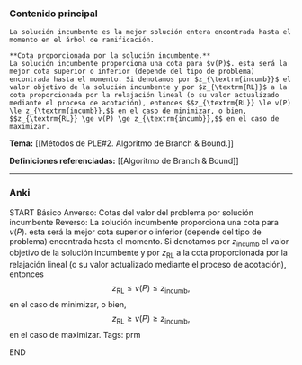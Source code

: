 ### Contenido principal

```ad-Formal
La solución incumbente es la mejor solución entera encontrada hasta el momento en el árbol de ramificación.
```

```ad-note
**Cota proporcionada por la solución incumbente.**
La solución incumbente proporciona una cota para $v(P)$. esta será la mejor cota superior o inferior (depende del tipo de problema) encontrada hasta el momento. Si denotamos por $z_{\textrm{incumb}}$ el valor objetivo de la solución incumbente y por $z_{\textrm{RL}}$ a la cota proporcionada por la relajación lineal (o su valor actualizado mediante el proceso de acotación), entonces $$z_{\textrm{RL}} \le v(P) \le z_{\textrm{incumb}},$$ en el caso de minimizar, o bien, $$z_{\textrm{RL}} \ge v(P) \ge z_{\textrm{incumb}},$$ en el caso de maximizar.
```

**Tema:** [[Métodos de PLE#2. Algoritmo de Branch & Bound.]]

**Definiciones referenciadas:** [[Algoritmo de Branch & Bound]]

---
### Anki

START
Básico
Anverso: Cotas del valor del problema por solución incumbente
Reverso:
La solución incumbente proporciona una cota para $v(P)$. esta será la mejor cota superior o inferior (depende del tipo de problema) encontrada hasta el momento. Si denotamos por $z_{\textrm{incumb}}$ el valor objetivo de la solución incumbente y por $z_{\textrm{RL}}$ a la cota proporcionada por la relajación lineal (o su valor actualizado mediante el proceso de acotación), entonces $$z_{\textrm{RL}} \le v(P) \le z_{\textrm{incumb}},$$ en el caso de minimizar, o bien, $$z_{\textrm{RL}} \ge v(P) \ge z_{\textrm{incumb}},$$ en el caso de maximizar.
Tags: prm
<!--ID: 1735044171498-->
END
